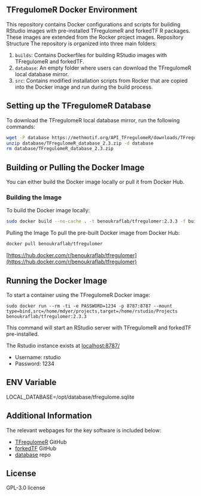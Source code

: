 ## TFregulomeR Docker Environment
This repository contains Docker configurations and scripts for building RStudio images with pre-installed TFregulomeR and forkedTF R packages. These images are extended from the Rocker project images.
Repository Structure
The repository is organized into three main folders:

1. `builds`: Contains Dockerfiles for building RStudio images with TFregulomeR and forkedTF.
2. `database`: An empty folder where users can download the TFregulomeR local database mirror.
3. `src`: Contains modified installation scripts from Rocker that are copied into the Docker image and run during the build process.

## Setting up the TFregulomeR Database
To download the TFregulomeR local database mirror, run the following commands:
```bash
wget -P database https://methmotif.org/API_TFregulomeR/downloads/TFregulomeR_database_2.3.zip
unzip database/TFregulomeR_database_2.3.zip -d database
rm database/TFregulomeR_database_2.3.zip
```

## Building or Pulling the Docker Image
You can either build the Docker image locally or pull it from Docker Hub.

### Building the Image
To build the Docker image locally:
```bash
sudo docker build --no-cache . -t benoukraflab/tfregulomer:2.3.3 -f builds/TFregulomeR_rstudio_local_db.Dockerfile
```

Pulling the Image
To pull the pre-built Docker image from Docker Hub:
```bash
docker pull benoukraflab/tfregulomer
```
[https://hub.docker.com/r/benoukraflab/tfregulomer](https://hub.docker.com/r/benoukraflab/tfregulomer)

## Running the Docker Image
To start a container using the TFregulomeR Docker image:
```
sudo docker run --rm -ti -e PASSWORD=1234 -p 8787:8787 --mount type=bind,src=/home/mdyer/projects,target=/home/rstudio/Projects benoukraflab/tfregulomer:2.3.3
```
This command will start an RStudio server with TFregulomeR and forkedTF pre-installed.

The Rstudio instance exists at [localhost:8787/](http://localhost:8787/)

- Username: rstudio
- Password: 1234

## ENV Variable
LOCAL_DATABASE=/opt/database/tfregulome.sqlite

## Additional Information
The relevant webpages for the key software is included below: 

- [TFregulomeR](https://github.com/benoukraflab/TFregulomeR) GitHub
- [forkedTF](https://github.com/benoukraflab/forkedTF) GitHub
- [database](https://methmotif.org/API_TFregulomeR/downloads/) repo

## License
GPL-3.0 license